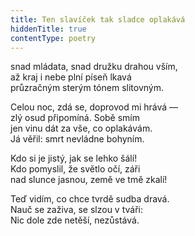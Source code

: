```yaml
---
title: Ten slavíček tak sladce oplakává
hiddenTitle: true
contentType: poetry
---
```


<section>

snad mládata, snad družku drahou vším,  
až kraj i nebe plní píseň lkavá  
průzračným sterým tónem slitovným.

</section>

<section>

Celou noc, zdá se, doprovod mi hrává —  
zlý osud připomíná. Sobě smím  
jen vinu dát za vše, co oplakávám.  
Já věřil: smrt nevládne bohyním.

</section>

<section>

Kdo si je jistý, jak se lehko šálí!  
Kdo pomyslil, že světlo očí, záři  
nad slunce jasnou, země ve tmě zkalí!

</section>

<section>

Teď vidím, co chce tvrdě sudba dravá.  
Nauč se zaživa, se slzou v tváři:  
Nic dole zde netěší, nezůstává.

</section>
